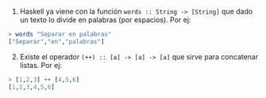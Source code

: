 1. Haskell ya viene con la función `words :: String -> [String]` que dado un texto lo divide en palabras (por espacios). Por ej:

```Haskell
> words "Separar en palabras"
["Separar","en","palabras"]
```

2. Existe el operador `(++) :: [a] -> [a] -> [a]` que sirve para concatenar listas. Por ej:

```Haskell
> [1,2,3] ++ [4,5,6]
[1,2,3,4,5,6]
```